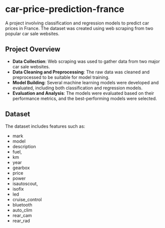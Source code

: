 # car-price-prediction-france
A project involving classification and regression models to predict car prices in France. The dataset was created using web scraping from two popular car sale websites.

## Project Overview

- **Data Collection**: Web scraping was used to gather data from two major car sale websites.
- **Data Cleaning and Preprocessing**: The raw data was cleaned and preprocessed to be suitable for model training.
- **Model Building**: Several machine learning models were developed and evaluated, including both classification and regression models.
- **Evaluation and Analysis**: The models were evaluated based on their performance metrics, and the best-performing models were selected.

## Dataset
The dataset includes features such as:
  - mark
  - model
  - description
  - fuel,
  - km
  - year
  - gearbox
  - price
  - power
  - isautoscout,
  - isofix
  - led
  - cruise_control
  - bluetooth
  - auto_clim
  - rear_cam
  - rear_rad

